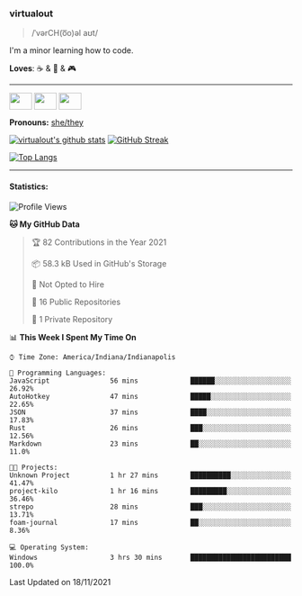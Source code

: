 ### virtualout
> /ˈvərCH(o͞o)əl aʊt/
> 
I'm a minor learning how to code.

**Loves**: ☕ & 🍫 & 🎮

-----
<p align="left">
<a href="https://twitter.com/ashexadecimal/" target="blank"><img align="center" src="https://cdn.jsdelivr.net/npm/simple-icons@3.0.1/icons/twitter.svg" alt="" height="30" width="40" /></a>
<a href="https://twitch.tv/sleepilylive" target="blank"><img align="center" src="https://cdn.jsdelivr.net/npm/simple-icons@3.0.1/icons/twitch.svg" alt="" height="30" width="40" /></a>
<a href="https://www.youtube.com/channel/UCVVgwKvv9UAbgsIWvYUSnkQ" target="blank"><img align="center" src="https://cdn.jsdelivr.net/npm/simple-icons@3.0.1/icons/youtube.svg" alt="" height="30" width="40" /></a>
</p>

**Pronouns:** [she/they](https://pronoun.is/she/:or/they)

[![virtualout's github stats](https://github-readme-stats.vercel.app/api?username=virtualout&theme=github_dark&show_icons=true)](https://github.com/anuraghazra/github-readme-stats)
[![GitHub Streak](http://github-readme-streak-stats.herokuapp.com?user=virtualout&theme=github-dark&date_format=M%20j%5B%2C%20Y%5D)](https://git.io/streak-stats)

[![Top Langs](https://github-readme-stats.vercel.app/api/top-langs/?username=virtualout&layout=compact&theme=github_dark)](https://github.com/anuraghazra/github-readme-stats)

-----

#### Statistics:

<!--START_SECTION:waka-->
![Profile Views](http://img.shields.io/badge/Profile%20Views-0-blue)

**🐱 My GitHub Data** 

> 🏆 82 Contributions in the Year 2021
 > 
> 📦 58.3 kB Used in GitHub's Storage 
 > 
> 🚫 Not Opted to Hire
 > 
> 📜 16 Public Repositories 
 > 
> 🔑 1 Private Repository 
 > 
📊 **This Week I Spent My Time On** 

```text
⌚︎ Time Zone: America/Indiana/Indianapolis

💬 Programming Languages: 
JavaScript               56 mins             ██████░░░░░░░░░░░░░░░░░░░   26.92% 
AutoHotkey               47 mins             █████░░░░░░░░░░░░░░░░░░░░   22.65% 
JSON                     37 mins             ████░░░░░░░░░░░░░░░░░░░░░   17.83% 
Rust                     26 mins             ███░░░░░░░░░░░░░░░░░░░░░░   12.56% 
Markdown                 23 mins             ██░░░░░░░░░░░░░░░░░░░░░░░   11.0%

🐱‍💻 Projects: 
Unknown Project          1 hr 27 mins        ██████████░░░░░░░░░░░░░░░   41.47% 
project-kilo             1 hr 16 mins        █████████░░░░░░░░░░░░░░░░   36.46% 
strepo                   28 mins             ███░░░░░░░░░░░░░░░░░░░░░░   13.71% 
foam-journal             17 mins             ██░░░░░░░░░░░░░░░░░░░░░░░   8.36%

💻 Operating System: 
Windows                  3 hrs 30 mins       █████████████████████████   100.0%

```


 Last Updated on 18/11/2021
<!--END_SECTION:waka-->
